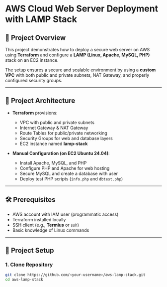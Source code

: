 # AWS Cloud Web Server Deployment with LAMP Stack

## 📌 Project Overview
This project demonstrates how to deploy a secure web server on AWS using **Terraform** and configure a **LAMP (Linux, Apache, MySQL, PHP)** stack on an EC2 instance.  

The setup ensures a secure and scalable environment by using a **custom VPC** with both public and private subnets, NAT Gateway, and properly configured security groups.  

---

## 🚀 Project Architecture
- **Terraform** provisions:
  - VPC with public and private subnets  
  - Internet Gateway & NAT Gateway  
  - Route Tables for public/private networking  
  - Security Groups for web and database layers  
  - EC2 instance named **lamp-stack**  

- **Manual Configuration (on EC2 Ubuntu 24.04)**:
  - Install Apache, MySQL, and PHP  
  - Configure PHP and Apache for web hosting  
  - Secure MySQL and create a database with user  
  - Deploy test PHP scripts (`info.php` and `dbtest.php`)  

---

## 🛠️ Prerequisites
- AWS account with IAM user (programmatic access)  
- Terraform installed locally  
- SSH client (e.g., **Termius** or `ssh`)  
- Basic knowledge of Linux commands  

---

## 📂 Project Setup

### 1. Clone Repository
```bash
git clone https://github.com/<your-username>/aws-lamp-stack.git
cd aws-lamp-stack
